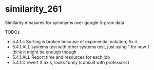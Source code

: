 # similarity_261
Similarity measures for synonyms over google 5-gram data

TODOs 

* 5.4.1.c Sorting is broken because of exponential notation, fix it
* 5.4.1.ALL systems test with other systems test, just using 1 for now. I think it might be enough though
* 5.4.1.ALL Report time and resources for each job
* 5.4.1.D revert X axis, looks funny (consult with professors)
